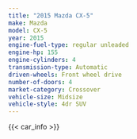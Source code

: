 ```yaml
---
title: "2015 Mazda CX-5"
make: Mazda
model: CX-5
year: 2015
engine-fuel-type: regular unleaded
engine-hp: 155
engine-cylinders: 4
transmission-type: Automatic
driven-wheels: Front wheel drive
number-of-doors: 4
market-category: Crossover
vehicle-size: Midsize
vehicle-style: 4dr SUV
---
```


{{< car_info >}}
